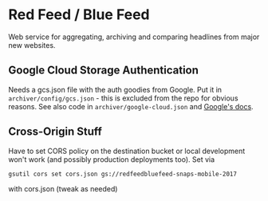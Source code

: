 # Red Feed / Blue Feed

Web service for aggregating, archiving and comparing headlines from major new
websites.

## Google Cloud Storage Authentication

Needs a gcs.json file with the auth goodies from Google. Put it in
`archiver/config/gcs.json` - this is excluded from the repo for obvious reasons.
See also code in `archiver/google-cloud.json` and [Google's docs](https://googlecloudplatform.github.io/google-cloud-node/#/docs/storage/1.2.0/guides/authentication).

## Cross-Origin Stuff

Have to set CORS policy on the destination bucket or local development won't
work (and possibly production deployments too). Set via

`gsutil cors set cors.json gs://redfeedbluefeed-snaps-mobile-2017`

with cors.json (tweak as needed)
